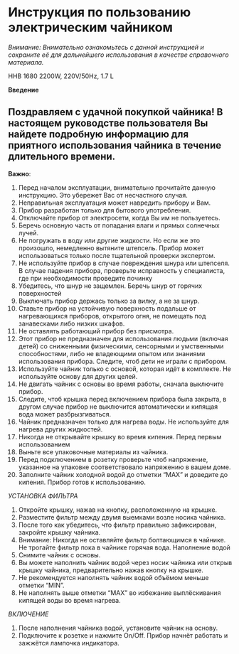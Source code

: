# Инструкция по пользованию электрическим чайником

*Внимание: Внимательно ознакомьтесь с данной инструкцией и сохраните её для дальнейшего использования в качестве справочного материала.*

HHB 1680
2200W, 220V/50Hz, 1.7 L

**Введение**
## Поздравляем с удачной покупкой чайника! В настоящем руководстве пользователя Вы найдете подробную информацию для приятного использования чайника в течение длительного времени.
**Важно**:
1.  Перед началом эксплуатации, внимательно прочитайте данную инструкцию. Это убережет Вас от несчастного случая.
2.  Неправильная эксплуатация может навредить прибору и Вам.
3.  Прибор разработан только для бытового употребления.
4.  Отключайте прибор от электросети, когда Вы им не пользуетесь.
5.  Беречь основную часть от попадания влаги и прямых солнечных лучей.
6.  Не погружать в воду или другие жидкости. Но если же это произошло, немедленно вытяните штепсель. Прибор может использоваться только после тщательной проверки экспертом.
7.  Не используйте прибор в случае повреждения шнура или штепселя. В случае падения прибора, проверьте исправность у специалиста, где при необходимости проведите починку
8.  Убедитесь, что шнур не защемлен. Беречь шнур от горячих поверхностей
9.  Выключать прибор держась только за вилку, а не за шнур.
10.  Ставьте прибор на устойчивую поверхность подальше от нагревающихся приборов, открытого огня, не помещать под занавесками либо низких шкафов.
11.  Не оставлять работающий прибор без присмотра.
12.  Этот прибор не предназначен для использования людьми (включая детей) со сниженными физическими, сенсорными и умственными способностями, либо не владеющими опытом или знаниями использования прибора. Следите, чтоб дети не играли с прибором.
13.  Используйте чайник только с основой, которая идёт в комплекте. Не используйте основу для других целей.
14.  Не двигать чайник с основы во время работы, сначала выключите прибор.
15.  Следите, чтоб крышка перед включением прибора была закрыта, в другом случае прибор не выключится автоматически и кипящая вода может разбрызгиваться.
16.  Чайник предназначен только для нагрева воды. Не используйте для нагрева других жидкостей.
17.  Никогда не открывайте крышку во время кипения.
Перед первым использованием
1.  Выньте все упаковочные материалы из чайника.
2.  Перед подключением в розетку проверьте чтоб напряжение, указанное на упаковке соответствовало напряжению в вашем доме.
3.  Заполните чайник холодной водой до отметки “MAX” и доведите до кипения. Прибор готов к использованию.

*УСТАНОВКА ФИЛЬТРА*
1.  Откройте крышку, нажав на кнопку, расположенную на крышке.
2.  Разместите фильтр между двумя выемками возле носика чайника.
3.  После того как убедитесь, что фильтр правильно зафиксирован, закройте крышку чайника.
4.  Внимание: Никогда не оставляйте фильтр болтающимся в чайнике. Не трогайте фильтр пока в чайнике горячая вода.
Наполнение водой
1.  Снимите чайник с основы.
2.  Вы можете наполнить чайник водой через носик чайника или открыв крышку чайника, предварительно нажав кнопку на крышке.
3.  Не рекомендуется наполнять чайник водой объёмом меньше отметки “MIN”.
4.  Не наполнять выше отметки “MAX” во избежание выплёскивания кипящей воды во время нагрева.

*ВКЛЮЧЕНИЕ*
1.  После наполнения чайника водой, установите чайник на основу.
2.  Подключите к розетке и нажмите On/Off. Прибор начнёт работать и зажжётся лампочка индикатора.
